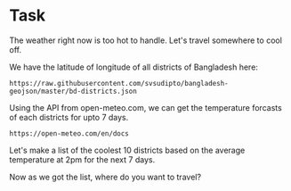 # Task

The weather right now is too hot to handle. Let's travel somewhere to cool off. 

We have the latitude of longitude of all districts of Bangladesh here: 
```
https://raw.githubusercontent.com/svsudipto/bangladesh-geojson/master/bd-districts.json
```

Using the API from open-meteo.com, we can get the temperature forcasts of each districts for upto 7 days. 
```
https://open-meteo.com/en/docs
```

Let's make a list of the coolest 10 districts based on the average temperature at 2pm for the next 7 days. 


Now as we got the list, where do you want to travel? 
